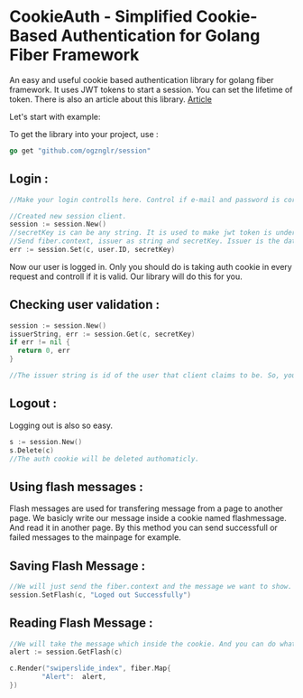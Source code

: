 # CookieAuth - Simplified Cookie-Based Authentication for Golang Fiber Framework
An easy and useful cookie based authentication library for golang fiber framework. It uses JWT tokens to start a session. You can set the lifetime of token.
There is also an article about this library. <a href = "https://oguzhanguler.dev/articles/Golang/authoantication-session-and-flash-message-with-golang-fiber">Article</a>

Let's start with example: 

To get the library into your project, use :
```go
go get "github.com/ogznglr/session"
```

<h2>Login :</h2>

```go
//Make your login controlls here. Control if e-mail and password is correct.

//Created new session client.
session := session.New()  
//secretKey is can be any string. It is used to make jwt token is understandable by only your server. 
//Send fiber.context, issuer as string and secretKey. Issuer is the data that we want to hide inside JWT token. It is user ID in this example.
err := session.Set(c, user.ID, secretKey)
```
Now our user is logged in. Only you should do is taking auth cookie in every request and controll if it is valid. Our library will do this for you. 


<h2>Checking user validation :</h2>

```go
session := session.New()
issuerString, err := session.Get(c, secretKey)
if err != nil {
  return 0, err
}

//The issuer string is id of the user that client claims to be. So, you can consider this is the user with that id, and do your staff. 
```

<h2>Logout :</h2>

Logging out is also so easy. 
```go
s := session.New()
s.Delete(c)
//The auth cookie will be deleted authomaticly.
```

<h2>Using flash messages : </h2>
Flash messages are used for transfering message from a page to another page. We basicly write our message inside a cookie named flashmessage. And read it in another page.
By this method you can send successfull or failed messages to the mainpage for example.

<h2>Saving Flash Message : </h2>

```go
//We will just send the fiber.context and the message we want to show.
session.SetFlash(c, "Loged out Successfully")
```

<h2>Reading Flash Message :</h2>

```go
//We will take the message which inside the cookie. And you can do whatever you want with it. I will send to the frontend. And i will handle there. 
alert := session.GetFlash(c)

c.Render("swiperslide_index", fiber.Map{
		"Alert":  alert,
})
```
